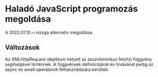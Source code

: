 # Haladó JavaScript programozás megoldása

A 2022.01.10.-i vizsga alternatív megoldása.

## Változások

Az XMLHttpRequest objektum helyett az asszinkronikus fetch() függvény segítségével történnek.
A függvények definiícójánál és hívásánál pedig az async és await operátorok felhasználására kerültek. 